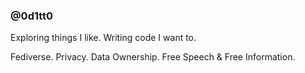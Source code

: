 ### @0d1tt0

Exploring things I like. Writing code I want to. 

Fediverse. Privacy. Data Ownership. Free Speech & Free Information.
